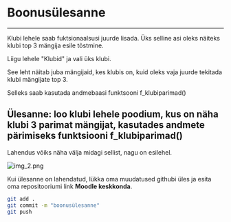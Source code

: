 # Boonusülesanne

---

Klubi lehele saab fuktsionaalsusi juurde lisada. Üks selline asi oleks näiteks klubi top 3 mängija esile tõstmine.

Liigu lehele "Klubid" ja vali üks klubi.

See leht näitab juba mängijaid, kes klubis on, kuid oleks vaja juurde tekitada klubi mängijate top 3.

Selleks saab kasutada andmebaasi funktsooni f_klubiparimad()


## Ülesanne: loo klubi lehele poodium, kus on näha klubi 3 parimat mängijat, kasutades andmete pärimiseks funktsiooni f_klubiparimad()

Lahendus võiks näha välja midagi sellist, nagu on esilehel.

![img_2.png](img_2.png)

Kui ülesanne on lahendatud, lükka oma muudatused githubi üles ja esita oma repositooriumi link **Moodle keskkonda**.

```bash
git add .
git commit -m "boonusülesanne"
git push
```
